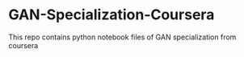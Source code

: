 # GAN-Specialization-Coursera
This repo contains python notebook files of GAN specialization from coursera
